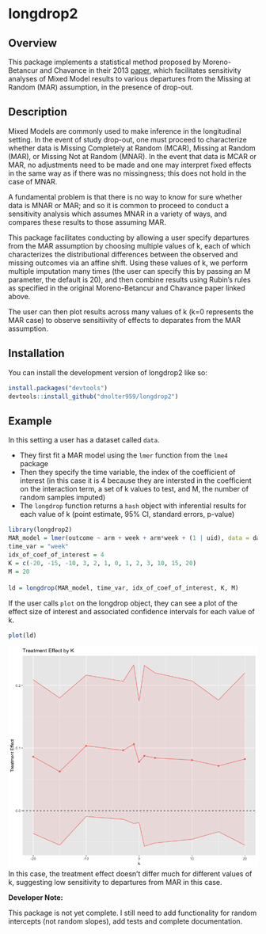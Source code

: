 
# longdrop2

## Overview

This package implements a statistical method proposed by Moreno-Betancur
and Chavance in their 2013
[paper](https://journals.sagepub.com/doi/10.1177/0962280213490014),
which facilitates sensitivity analyses of Mixed Model results to various
departures from the Missing at Random (MAR) assumption, in the presence
of drop-out.

## Description

Mixed Models are commonly used to make inference in the longitudinal
setting. In the event of study drop-out, one must proceed to
characterize whether data is Missing Completely at Random (MCAR),
Missing at Random (MAR), or Missing Not at Random (MNAR). In the event
that data is MCAR or MAR, no adjustments need to be made and one may
interpret fixed effects in the same way as if there was no missingness;
this does not hold in the case of MNAR.

A fundamental problem is that there is no way to know for sure whether
data is MNAR or MAR; and so it is common to proceed to conduct a
sensitivity analysis which assumes MNAR in a variety of ways, and
compares these results to those assuming MAR.

This package facilitates conducting by allowing a user specify
departures from the MAR assumption by choosing multiple values of k,
each of which characterizes the distributional differences between the
observed and missing outcomes via an affine shift. Using these values of
k, we perform multiple imputation many times (the user can specify this
by passing an M parameter, the default is 20), and then combine results
using Rubin’s rules as specified in the original Moreno-Betancur and
Chavance paper linked above.

The user can then plot results across many values of k (k=0 represents
the MAR case) to observe sensitiivity of effects to deparates from the
MAR assumption.

## Installation

You can install the development version of longdrop2 like so:

``` r
install.packages("devtools")
devtools::install_github("dnolter959/longdrop2")
```

## Example

In this setting a user has a dataset called `data`.

- They first fit a MAR model using the `lmer` function from the `lme4`
  package
- Then they specify the time variable, the index of the coefficient of
  interest (in this case it is 4 because they are intersted in the
  coefficient on the interaction term, a set of k values to test, and M,
  the number of random samples imputed)
- The `longdrop` function returns a `hash` object with inferential
  results for each value of k (point estimate, 95% CI, standard errors,
  p-value)

``` r
library(longdrop2)
MAR_model = lmer(outcome ~ arm + week + arm*week + (1 | uid), data = data)
time_var = "week"
idx_of_coef_of_interest = 4
K = c(-20, -15, -10, 3, 2, 1, 0, 1, 2, 3, 10, 15, 20)
M = 20

ld = longdrop(MAR_model, time_var, idx_of_coef_of_interest, K, M)
```

If the user calls `plot` on the longdrop object, they can see a plot of
the effect size of interest and associated confidence intervals for each
value of k.

``` r
plot(ld)
```

![](man/figures/effect-by-k.png) In this case, the treatment effect
doesn’t differ much for different values of k, suggesting low
sensitivity to departures from MAR in this case.

**Developer Note:**

This package is not yet complete. I still need to add functionality for
random intercepts (not random slopes), add tests and complete
documentation.
